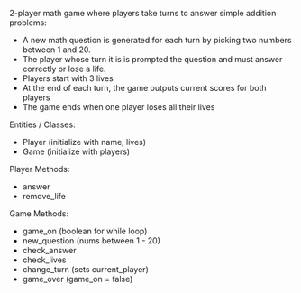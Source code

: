 2-player math game where players take turns to answer simple addition problems:
  - A new math question is generated for each turn by picking two numbers between 1 and 20.
  - The player whose turn it is is prompted the question and must answer correctly or lose a life.
  - Players start with 3 lives
  - At the end of each turn, the game outputs current scores for both players
  - The game ends when one player loses all their lives

Entities / Classes:
  - Player (initialize with name, lives)
  - Game  (initialize with players)

Player Methods:
  - answer
  - remove_life 

Game Methods:
  - game_on (boolean for while loop)
  - new_question (nums between 1 - 20)
  - check_answer
  - check_lives
  - change_turn (sets current_player)
  - game_over (game_on = false)